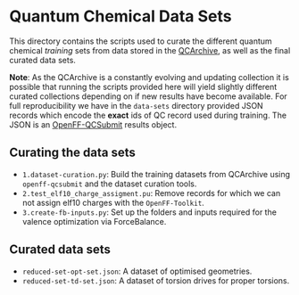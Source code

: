 # Quantum Chemical Data Sets

This directory contains the scripts used to curate the different quantum chemical *training* sets from
data stored in the [QCArchive](https://qcarchive.molssi.org/), as well as the final curated data sets.

**Note**: As the QCArchive is a constantly evolving and updating collection it is possible that running the
          scripts provided here will yield slightly different curated collections depending on if new results
          have become available. For full reproducibility we have in the `data-sets` directory provided JSON
          records which encode the **exact** ids of QC record used during training. The JSON is an [OpenFF-QCSubmit](https://docs.openforcefield.org/projects/qcsubmit/en/latest/api.html#results) 
results object.

## Curating the data sets
- `1.dataset-curation.py`: Build the training datasets from QCArchive using `openff-qcsubmit` and the dataset curation tools. 
- `2.test_elf10_charge_assigment.pu`: Remove records for which we can not assign elf10 charges with the `OpenFF-Toolkit`.
- `3.create-fb-inputs.py`: Set up the folders and inputs required for the valence optimization via ForceBalance.

## Curated data sets

- `reduced-set-opt-set.json`: A dataset of optimised geometries.
- `reduced-set-td-set.json`: A dataset of torsion drives for proper torsions.